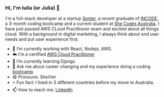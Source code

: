 ### Hi, I'm Iulia (or Julia) 👋
I'm a full-stack developer at a startup [Senter](https://www.senterhq.com/), a recent graduate of [INCODE](https://www.inco.org.au/incode), a 3-month coding bootcamp and a current student at [She Codes Australia](https://shecodes.com.au/). I have just passed AWS CLoud Practitioner exam and excited about all things cloud. With a background in digital marketing, I always think about end user needs and put user experience first.  

- 🔭 I’m currently working with React, Nodejs, AWS. 
- :cloud: I’m a certified [AWS Cloud Practitioner](https://www.credly.com/badges/2ec72bc4-0dcc-429f-be66-84e48051f931/public_url)
- 🌱 I’m currently learning Django
- 💬 Ask me about career changing and my experience doing a coding [bootcamp](https://www.inco.org.au/incode)
- 😄 Pronouns: She/her
- ⚡ Fun fact: I lived in 3 different countries before my move to Australia. 
- 📫 How to reach me: [LinkedIn](https://www.linkedin.com/in/iulia-sharnina-636226a1/)
